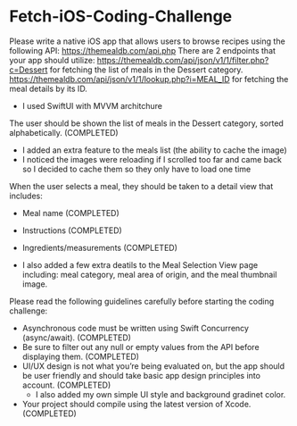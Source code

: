 # Fetch-iOS-Coding-Challenge

Please write a native iOS app that allows users to browse recipes using the following API:
https://themealdb.com/api.php
There are 2 endpoints that your app should utilize:
https://themealdb.com/api/json/v1/1/filter.php?c=Dessert for fetching the list of meals in the Dessert category.
https://themealdb.com/api/json/v1/1/lookup.php?i=MEAL_ID for fetching the meal details by its ID.

* I used SwiftUI with MVVM architchure
  
The user should be shown the list of meals in the Dessert category, sorted alphabetically. (COMPLETED)

* I added an extra feature to the meals list (the ability to cache the image)
* I noticed the images were reloading if I scrolled too far and came back so I decided to cache them so they only have to load one time

When the user selects a meal, they should be taken to a detail view that includes:
* Meal name (COMPLETED)
* Instructions (COMPLETED)
* Ingredients/measurements (COMPLETED)

* I also added a few extra deatils to the Meal Selection View page including: meal category, meal area of origin, and the meal thumbnail image.


Please read the following guidelines carefully before starting the coding challenge:
* Asynchronous code must be written using Swift Concurrency (async/await). (COMPLETED)
* Be sure to filter out any null or empty values from the API before displaying them. (COMPLETED)
* UI/UX design is not what you’re being evaluated on, but the app should be user friendly and should take basic app design principles into account. (COMPLETED)
  * I also added my own simple UI style and background gradinet color.
* Your project should compile using the latest version of Xcode. (COMPLETED)
